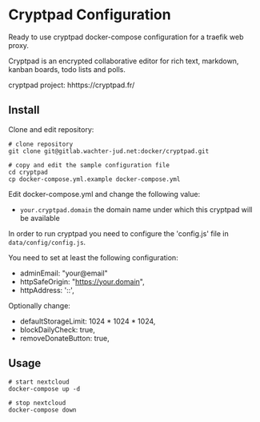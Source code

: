 Cryptpad Configuration
=======================

Ready to use cryptpad docker-compose configuration for a traefik web proxy.

Cryptpad is an encrypted collaborative editor for rich text, markdown,
kanban boards, todo lists and polls.

cryptpad project: hhttps://cryptpad.fr/


Install
-------

Clone and edit repository:

```
# clone repository
git clone git@gitlab.wachter-jud.net:docker/cryptpad.git

# copy and edit the sample configuration file
cd cryptpad
cp docker-compose.yml.example docker-compose.yml
```

Edit docker-compose.yml and change the following value:

* `your.cryptpad.domain` the domain name under which this cryptpad will be available


In order to run cryptpad you need to configure the 'config.js' file in `data/config/config.js`. 

You need to set at least the following configuration:

* adminEmail: "your@email"
* httpSafeOrigin: "https://your.domain",
* httpAddress: '::',

Optionally change:

* defaultStorageLimit: 1024 * 1024 * 1024,
* blockDailyCheck: true,
* removeDonateButton: true,


Usage
-----

```
# start nextcloud
docker-compose up -d

# stop nextcloud
docker-compose down
```


